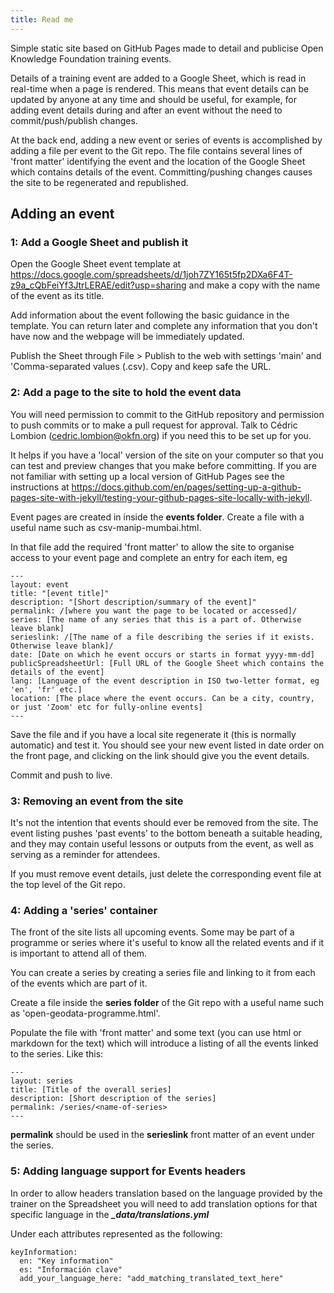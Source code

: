 ```yaml
---
title: Read me
---
```


Simple static site based on GitHub Pages made to detail and publicise Open Knowledge Foundation training events.

Details of a training event are added to a Google Sheet, which is read in real-time when a page is rendered. This means that event details can be updated by anyone at any time and should be useful, for example, for adding event details during and after an event without the need to commit/push/publish changes.

At the back end, adding a new event or series of events is accomplished by adding a file per event to the Git repo. The file contains several lines of 'front matter' identifying the event and the location of the Google Sheet which contains details of the event. Committing/pushing changes causes the site to be regenerated and republished.

## Adding an event

### 1: Add a Google Sheet and publish it

Open the Google Sheet event template at https://docs.google.com/spreadsheets/d/1joh7ZY165t5fp2DXa6F4T-z9a_cQbFeiYf3JtrLERAE/edit?usp=sharing and make a copy with the name of the event as its title.

Add information about the event following the basic guidance in the template. You can return later and complete any information that you don't have now and the webpage will be immediately updated.

Publish the Sheet through File > Publish to the web with settings 'main' and 'Comma-separated values (.csv). Copy and keep safe the URL.

### 2: Add a page to the site to hold the event data

You will need permission to commit to the GitHub repository and permission to push commits or to make a pull request for approval. Talk to Cédric Lombion (cedric.lombion@okfn.org) if you need this to be set up for you.

It helps if you have a 'local' version of the site on your computer so that you can test and preview changes that you make before committing. If you are not familiar with setting up a local version of GitHub Pages see the instructions at https://docs.github.com/en/pages/setting-up-a-github-pages-site-with-jekyll/testing-your-github-pages-site-locally-with-jekyll.

Event pages are created in inside the **events folder**. Create a file with a useful name such as csv-manip-mumbai.html. 

In that file add the required 'front matter' to allow the site to organise access to your event page and complete an entry for each item, eg

```
---
layout: event
title: "[event title]"
description: "[Short description/summary of the event]"
permalink: /[where you want the page to be located or accessed]/
series: [The name of any series that this is a part of. Otherwise leave blank]
serieslink: /[The name of a file describing the series if it exists. Otherwise leave blank]/
date: [Date on which he event occurs or starts in format yyyy-mm-dd]
publicSpreadsheetUrl: [Full URL of the Google Sheet which contains the details of the event]
lang: [Language of the event description in ISO two-letter format, eg 'en', 'fr' etc.]
location: [The place where the event occurs. Can be a city, country, or just 'Zoom' etc for fully-online events]
---
```

Save the file and if you have a local site regenerate it (this is normally automatic) and test it. You should see your new event listed in date order on the front page, and clicking on the link should give you the event details.

Commit and push to live.

### 3: Removing an event from the site

It's not the intention that events should ever be removed from the site. The event listing pushes 'past events' to the bottom beneath a suitable heading, and they may contain useful lessons or outputs from the event, as well as serving as a reminder for attendees.

If you must remove event details, just delete the corresponding event file at the top level of the Git repo.

### 4: Adding a 'series' container

The front of the site lists all upcoming events. Some may be part of a programme or series where it's useful to know all the related events and if it is important to attend all of them.

You can create a series by creating a series file and linking to it from each of the events which are part of it.

Create a file inside the **series folder** of the Git repo with a useful name such as 'open-geodata-programme.html'.

Populate the file with 'front matter' and some text (you can use html or markdown for the text) which will introduce a listing of all the events linked to the series. Like this:

```
---
layout: series
title: [Title of the overall series]
description: [Short description of the series]
permalink: /series/<name-of-series>
---
```


**permalink** should be used in the **serieslink** front matter of an event under the series.


### 5: Adding language support for Events headers

In order to allow headers translation based on the language provided by the trainer on the Spreadsheet you will need to add 
translation options for that specific language in the ***_data/translations.yml***

Under each attributes represented as the following:
```
keyInformation:
  en: "Key information"
  es: "Información clave"
  add_your_language_here: "add_matching_translated_text_here"

```
